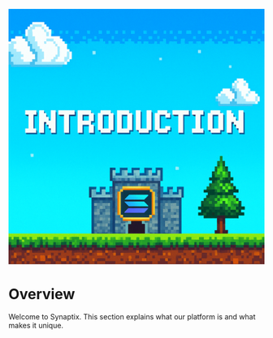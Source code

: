 ![Banner](../assets/A_pixel_art_digital_illustration_features_the_word.png)

# Overview

Welcome to Synaptix. This section explains what our platform is and what makes it unique.